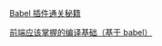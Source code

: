 
[Babel 插件通关秘籍](https://juejin.cn/book/6946117847848321055)

[前端应该掌握的编译基础（基于 babel）](https://mp.weixin.qq.com/s/ZGl7Wgk853YmV9EZnQULYw)